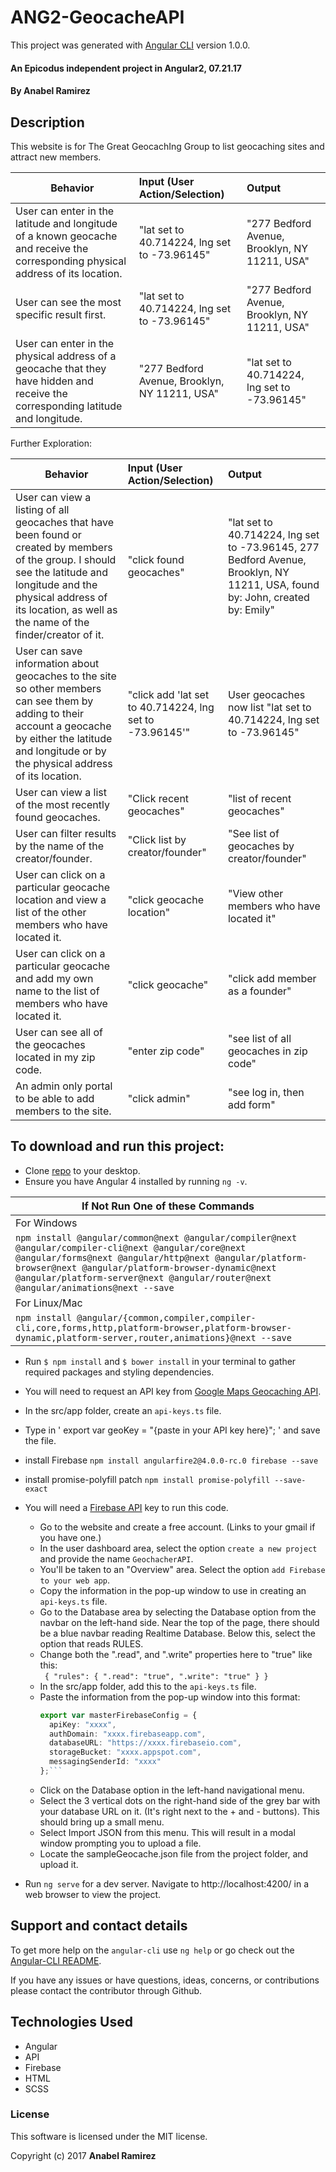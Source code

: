 # ANG2-GeocacheAPI

This project was generated with [Angular CLI](https://github.com/angular/angular-cli) version 1.0.0.
#### An Epicodus independent project in Angular2, 07.21.17

#### **By Anabel Ramirez**

## Description

This website is for The Great GeocachIng Group to list geocaching sites and attract new members.

|Behavior| Input (User Action/Selection) |Output|
|---|:---|:---|
|User can enter in the latitude and longitude of a known geocache and receive the corresponding physical address of its location. | "lat set to 40.714224, lng set to -73.96145"|"277 Bedford Avenue, Brooklyn, NY 11211, USA"|
|User can see the most specific result first.| "lat set to 40.714224, lng set to -73.96145"|"277 Bedford Avenue, Brooklyn, NY 11211, USA"|
|User can enter in the physical address of a geocache that they have hidden and receive the corresponding latitude and longitude.|"277 Bedford Avenue, Brooklyn, NY 11211, USA"|"lat set to 40.714224, lng set to -73.96145"|

Further Exploration:

|Behavior| Input (User Action/Selection) |Output|
|---|:---|:---|
|User can view a listing of all geocaches that have been found or created by members of the group. I should see the latitude and longitude and the physical address of its location, as well as the name of the finder/creator of it. | "click found geocaches"|"lat set to 40.714224, lng set to -73.96145, 277 Bedford Avenue, Brooklyn, NY 11211, USA, found by: John, created by: Emily"|
|User can save information about geocaches to the site so other members can see them by adding to their account a geocache by either the latitude and longitude or by the physical address of its location.|"click add 'lat set to 40.714224, lng set to -73.96145'"| User geocaches now list "lat set to 40.714224, lng set to -73.96145"|
|User can view a list of the most recently found geocaches.|"Click recent geocaches"|"list of recent geocaches"|
|User can filter results by the name of the creator/founder.|"Click list by creator/founder"|"See list of geocaches by creator/founder"|
|User can click on a particular geocache location and view a list of the other members who have located it.|"click geocache location"|"View other members who have located it"|
|User can click on a particular geocache and add my own name to the list of members who have located it.|"click geocache"|"click add member as a founder"|
|User can see all of the geocaches located in my zip code.|"enter zip code"|"see list of all geocaches in zip code"|
|An admin only portal to be able to add members to the site.|"click admin"|"see log in, then add form"|



## To download and run this project:
- Clone [repo](https://github.com/AnabelGR/Geocatcher.git) to your desktop.
- Ensure you have Angular 4 installed by running `ng -v`.

| If Not Run One of these Commands |
| --- |
| For Windows |
|`npm install @angular/common@next @angular/compiler@next @angular/compiler-cli@next @angular/core@next @angular/forms@next @angular/http@next @angular/platform-browser@next @angular/platform-browser-dynamic@next @angular/platform-server@next @angular/router@next @angular/animations@next --save` |
| For Linux/Mac |
|`npm install @angular/{common,compiler,compiler-cli,core,forms,http,platform-browser,platform-browser-dynamic,platform-server,router,animations}@next --save` |

- Run `$ npm install` and `$ bower install` in your terminal to gather required packages and styling dependencies.
- You will need to request an API key from [Google Maps Geocaching API](https://developers.google.com/maps/documentation/geocoding/start).
- In the src/app folder, create an `api-keys.ts` file.
- Type in ' export var geoKey = "{paste in your API key here}"; ' and save the file.
- install Firebase `npm install angularfire2@4.0.0-rc.0 firebase --save`
- install promise-polyfill patch `npm install promise-polyfill --save-exact`
- You will need a [Firebase API](https://firebase.google.com/) key to run this code.
    - Go to the website and create a free account. (Links to your gmail if you have one.)
    - In the user dashboard area, select the option `create a new project` and provide the name `GeochacherAPI`.
    - You'll be taken to an "Overview" area. Select the option `add Firebase to your web app`.
    - Copy the information in the pop-up window to use in creating an `api-keys.ts` file.
    - Go to the Database area by selecting the Database option from the navbar on the left-hand side. Near the top of the page, there should be a blue navbar reading Realtime Database. Below this, select the option that reads RULES.
    - Change both the ".read", and ".write" properties here to "true" like this:<br> `
    {
  "rules": {
    ".read": "true",
    ".write": "true"
    }
    }`
    - In the src/app folder, add this to the `api-keys.ts` file.
    - Paste the information from the pop-up window into this format:
        ```typescript
        export var masterFirebaseConfig = {
          apiKey: "xxxx",
          authDomain: "xxxx.firebaseapp.com",
          databaseURL: "https://xxxx.firebaseio.com",
          storageBucket: "xxxx.appspot.com",
          messagingSenderId: "xxxx"
        };```
    - Click on the Database option in the left-hand navigational menu.
    - Select the 3 vertical dots on the right-hand side of the grey bar with your database URL on it. (It's right next to the + and - buttons). This should bring up a small menu.
    - Select Import JSON from this menu. This will result in a modal window prompting you to upload a file.
    - Locate the sampleGeocache.json file from the project folder, and upload it.

- Run `ng serve` for a dev server. Navigate to http://localhost:4200/ in a web browser to view the project.

## Support and contact details
To get more help on the `angular-cli` use `ng help` or go check out the [Angular-CLI README](https://github.com/angular/angular-cli/blob/master/README.md).

If you have any issues or have questions, ideas, concerns, or contributions please contact the contributor through Github.

## Technologies Used
* Angular
* API
* Firebase
* HTML
* SCSS

### License
This software is licensed under the MIT license.

Copyright (c) 2017 **Anabel Ramirez**
